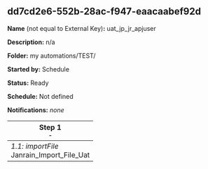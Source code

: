 ## dd7cd2e6-552b-28ac-f947-eaacaabef92d

**Name** (not equal to External Key)**:** uat_jp_jr_apjuser

**Description:** n/a

**Folder:** my automations/TEST/

**Started by:** Schedule

**Status:** Ready

**Schedule:** Not defined

**Notifications:** _none_


| Step 1<br>_<small>-</small>_ |
| --- |
| _1.1: importFile_<br>Janrain_Import_File_Uat |
